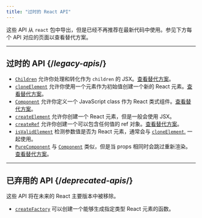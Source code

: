 ```yaml
---
title: "过时的 React API"
---
```


<Intro>

这些 API 从 `react` 包中导出，但是已经不再推荐在最新代码中使用。参见下方每个 API 对应的页面以查看替代方案。

</Intro>

---

## 过时的 API {/*legacy-apis*/}

* [`Children`](/reference/react/Children) 允许你处理和转化作为 `children` 的 JSX。[查看替代方案](/reference/react/Children#alternatives)。
* [`cloneElement`](/reference/react/cloneElement) 允许你使用一个元素作为初始值创建一个新的 React 元素。[查看替代方案](/reference/react/cloneElement#alternatives)。
* [`Component`](/reference/react/Component) 允许你定义一个 JavaScript class 作为 React 类式组件。[查看替代方案](/reference/react/Component#alternatives)。
* [`createElement`](/reference/react/createElement) 允许你创建一个 React 元素，但是一般会使用 JSX。
* [`createRef`](/reference/react/createRef) 允许你创建一个可以包含任何值的 ref 对象。[查看替代方案](/reference/react/createRef#alternatives)。
* [`isValidElement`](/reference/react/isValidElement) 检测参数值是否为 React 元素，通常会与 [`cloneElement`.](/reference/react/cloneElement) 一起使用。
* [`PureComponent`](/reference/react/PureComponent) 与 [`Component`](/reference/react/Component) 类似，但是当 props 相同时会跳过重新渲染。[查看替代方案](/reference/react/PureComponent#alternatives)。


---

## 已弃用的 API {/*deprecated-apis*/}

<Deprecated>

这些 API 将在未来的 React 主要版本中被移除。

</Deprecated>

* [`createFactory`](/reference/react/createFactory) 可以创建一个能够生成指定类型 React 元素的函数。
